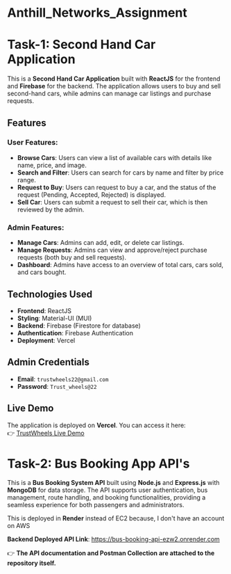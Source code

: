 # Anthill_Networks_Assignment

# Task-1: Second Hand Car Application

This is a **Second Hand Car Application** built with **ReactJS** for the frontend and **Firebase** for the backend. The application allows users to buy and sell second-hand cars, while admins can manage car listings and purchase requests.

## Features

### User Features:
- **Browse Cars**: Users can view a list of available cars with details like name, price, and image.
- **Search and Filter**: Users can search for cars by name and filter by price range.
- **Request to Buy**: Users can request to buy a car, and the status of the request (Pending, Accepted, Rejected) is displayed.
- **Sell Car**: Users can submit a request to sell their car, which is then reviewed by the admin.

### Admin Features:
- **Manage Cars**: Admins can add, edit, or delete car listings.
- **Manage Requests**: Admins can view and approve/reject purchase requests (both buy and sell requests).
- **Dashboard**: Admins have access to an overview of total cars, cars sold, and cars bought.

## Technologies Used

- **Frontend**: ReactJS
- **Styling**: Material-UI (MUI)
- **Backend**: Firebase (Firestore for database)
- **Authentication**: Firebase Authentication
- **Deployment**: Vercel

## Admin Credentials

- **Email**: `trustwheels22@gmail.com`
- **Password**: `Trust_wheels@22`


## Live Demo

The application is deployed on **Vercel**. You can access it here:  
👉 [TrustWheels Live Demo](https://trustwheels.vercel.app/)


# Task-2: Bus Booking App API's

This is a **Bus Booking System API** built using **Node.js** and **Express.js** with **MongoDB** for data storage. The API supports user authentication, bus management, route handling, and booking functionalities, providing a seamless experience for both passengers and administrators.

This is deployed in **Render** instead of EC2 because, I don't have an account on AWS

**Backend Deployed API Link**: https://bus-booking-api-ezw2.onrender.com

👉 **The API documentation and Postman Collection are attached to the repository itself.**
